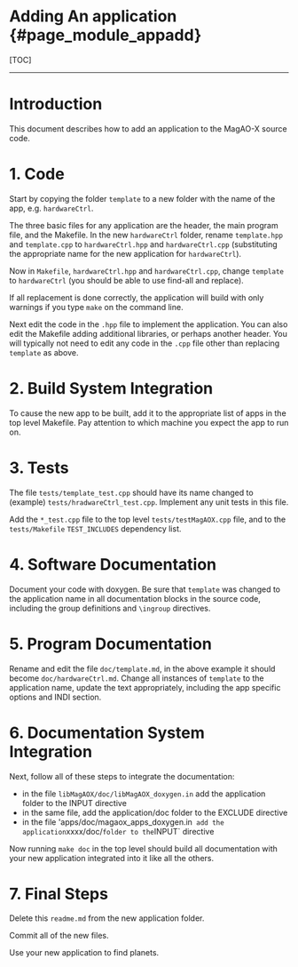 Adding An application {#page_module_appadd}
==========

[TOC]

------------------------------------------------------------------------

# Introduction

This document describes how to add an application to the MagAO-X source code.

# 1. Code

Start by copying the folder `template` to a new folder with the name of the app, e.g. `hardwareCtrl`.

The three basic files for any application are the header, the main program file, and the Makefile.  In the new `hardwareCtrl` folder, rename `template.hpp` and `template.cpp` to `hardwareCtrl.hpp` and `hardwareCtrl.cpp` (substituting the appropriate name for the new application for `hardwareCtrl`).  

Now in `Makefile`, `hardwareCtrl.hpp` and `hardwareCtrl.cpp`, change `template` to `hardwareCtrl` (you should be able to use find-all and replace).  

If all replacement is done correctly, the application will build with only warnings if you type `make` on the command line.

Next edit the code in the `.hpp` file to implement the application.  You can also edit the Makefile adding additional libraries, or perhaps another header.  You will typically not need to edit any code in the `.cpp` file other than replacing `template` as above.

# 2. Build System Integration

To cause the new app to be built, add it to the appropriate list of apps in the top level Makefile.  Pay attention to which machine you expect the app to run on.

# 3. Tests

The file `tests/template_test.cpp` should have its name changed to (example) `tests/hradwareCtrl_test.cpp`.  Implement any unit tests in this file.

Add the `*_test.cpp` file to the top level `tests/testMagAOX.cpp` file, and to the `tests/Makefile` `TEST_INCLUDES` dependency list.

# 4. Software Documentation

Document your code with doxygen.  Be sure that `template` was changed to the application name in all documentation blocks in the source code, including the group definitions and `\ingroup` directives.

# 5. Program Documentation

Rename and edit the file `doc/template.md`, in the above example it should become `doc/hardwareCtrl.md`.  Change all instances of `template` to the application name, update the text appropriately, including the app specific options and INDI section.

# 6. Documentation System Integration

Next, follow all of these steps to integrate the documentation:
- in the file `libMagAOX/doc/libMagAOX_doxygen.in` add the application folder to the INPUT directive 
- in the same file, add the application/doc folder to the EXCLUDE directive
- in the file 'apps/doc/magaox_apps_doxygen.in`  add the application `xxxx/doc/` folder to the `INPUT` directive

Now running `make doc` in the top level should build all documentation with your new application integrated into it like all the others.

# 7. Final Steps

Delete this `readme.md` from the new application folder.

Commit all of the new files.

Use your new application to find planets.
